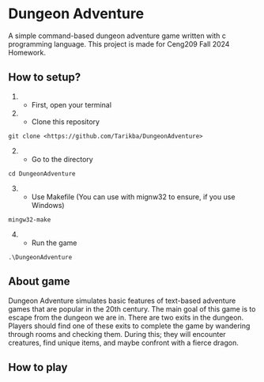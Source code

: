 # Dungeon Adventure
A simple command-based dungeon adventure game written with c programming language. This project is made for Ceng209 Fall 2024 Homework.
## How to setup?
1. * First, open your terminal
2. * Clone this repository
```
git clone <https://github.com/Tarikba/DungeonAdventure>
```
2. * Go to the directory
```
cd DungeonAdventure
```
3. * Use Makefile (You can use with mignw32 to ensure, if you use Windows)
```
mingw32-make
```
4. * Run the game
```
.\DungeonAdventure
```
## About game
  Dungeon Adventure simulates basic features of text-based adventure games that are popular in the 20th century.
The main goal of this game is to escape from the dungeon we are in. There are two exits in the dungeon.
Players should find one of these exits to complete the game by wandering through rooms and checking them.
During this; they will encounter creatures, find unique items, and maybe confront with a fierce dragon.

## How to play

